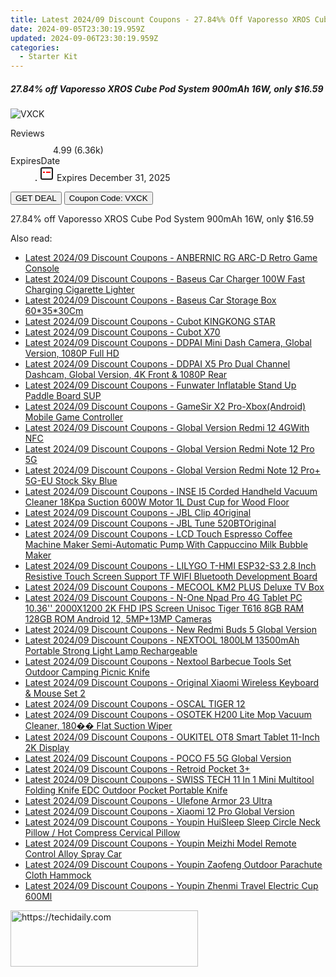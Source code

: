 ```yaml
---
title: Latest 2024/09 Discount Coupons - 27.84%% Off Vaporesso XROS Cube Pod System 900mAh 16W, only $16.59
date: 2024-09-05T23:30:19.959Z
updated: 2024-09-06T23:30:19.959Z
categories:
  - Starter Kit
---
```



<div class="max-w-4xl mx-auto grid grid-cols-1 lg:max-w-5xl lg:gap-x-20 lg:grid-cols-2">
  <div class="relative p-3 col-start-1 row-start-1 flex flex-col-reverse rounded-lg bg-gradient-to-t from-black/75 via-black/0 sm:bg-none sm:row-start-2 sm:p-0 lg:row-start-1">
    <h5 class="mt-1 text-lg font-semibold text-white sm:text-slate-900 md:text-2xl dark:sm:text-white">27.84% off Vaporesso XROS Cube Pod System 900mAh 16W, only $16.59</h5>
  </div>
  
  <div class="col-start-1 col-end-3 row-start-1 grid gap-4 sm:mb-6 sm:grid-cols-4 lg:col-start-2 lg:row-span-6 lg:row-end-6 lg:mb-0 lg:gap-6">
      <img src="https://static.shareasale.com/image/90958/deal/VaporessoXROSCubePodSystem900mAh16W.png" onClick="javascript:window.open(decodeURIComponent('https%3A%2F%2Fwww.shareasale.com%2Fu.cfm%3Fd%3D1097872%26m%3D90958%26u%3D4338022'), '_blank');void(0);" alt="VXCK" class="h-60 w-full rounded-lg object-cover sm:col-span-2 sm:h-52 lg:col-span-full" loading="lazy" />
    
  </div>
  <dl class="row-start-2 mt-4 flex items-center text-xs font-medium sm:row-start-3 sm:mt-1 md:mt-2.5 lg:row-start-2">
    <dt class="sr-only">Reviews</dt>
    <dd class="flex items-center text-indigo-600 dark:text-indigo-400">
      <svg width="24" height="24" fill="none" aria-hidden="true" class="mr-1 stroke-current dark:stroke-indigo-500">
        <path d="m12 5 2 5h5l-4 4 2.103 5L12 16l-5.103 3L9 14l-4-4h5l2-5Z" stroke-width="2" stroke-linecap="round" stroke-linejoin="round" />
      </svg>
      <span>4.99 <span class="font-normal text-slate-400">(6.36k)</span></span>
    </dd>
    <dt class="sr-only">ExpiresDate</dt>
    <dd class="flex items-center">
      <svg width="2" height="2" aria-hidden="true" fill="currentColor" class="mx-3 text-slate-300">
        <circle cx="1" cy="1" r="1" />
      </svg>
      <svg width="24" height="24" viewBox="0 0 24 24" fill="none" stroke="currentColor" stroke-width="2">
        <rect x="3" y="3" width="18" height="18" rx="2" fill="#fff" />
        <path d="M6 10L18 10" stroke="red" stroke-width="2" fill="none" />
        <path d="M10 6L10 18" stroke="#fff" stroke-width="2" fill="none" />
      </svg>
      Expires December 31, 2025    </dd>
  </dl>
  <div class="col-start-1 row-start-3 mt-4 self-center sm:col-start-2 sm:row-span-2 sm:row-start-2 sm:mt-0 lg:col-start-1 lg:row-start-3 lg:row-end-4 lg:mt-6">
    <button type="button" onClick="javascript:window.open(decodeURIComponent('https%3A%2F%2Fwww.shareasale.com%2Fu.cfm%3Fd%3D1097872%26m%3D90958%26u%3D4338022'), '_blank');void(0);" class="rounded-lg bg-red-600 px-3 py-2 text-sm font-medium leading-6 text-white">GET DEAL</button>
    <button type="button" onClick="javascript:window.open(decodeURIComponent('https%3A%2F%2Fwww.shareasale.com%2Fu.cfm%3Fd%3D1097872%26m%3D90958%26u%3D4338022'), '_blank');void(0);" class="border-dashed border-2 border-indigo-600 bg-green-100 text-sm leading-6 font-medium py-2 px-3 rounded-lg">Coupon Code: VXCK</button>
  </div>
  <p class="col-start-1 mt-4 text-sm leading-6 sm:col-span-2 lg:col-span-1 lg:row-start-4 lg:mt-6 dark:text-slate-400">
    27.84% off Vaporesso XROS Cube Pod System 900mAh 16W, only $16.59 
  </p>
</div>
<span class="atpl-alsoreadstyle">Also read:</span>
<div><ul>
<li><a href="https://coupons.techidaily.com/coupon-1118375-share-97331-sale/"><u>Latest 2024/09 Discount Coupons - ANBERNIC RG ARC-D Retro Game Console</u></a></li>
<li><a href="https://coupons.techidaily.com/coupon-1118373-share-97331-sale/"><u>Latest 2024/09 Discount Coupons - Baseus Car Charger 100W Fast Charging Cigarette Lighter</u></a></li>
<li><a href="https://coupons.techidaily.com/coupon-1118363-share-97331-sale/"><u>Latest 2024/09 Discount Coupons - Baseus Car Storage Box 60*35*30Cm</u></a></li>
<li><a href="https://coupons.techidaily.com/coupon-1118388-share-97331-sale/"><u>Latest 2024/09 Discount Coupons - Cubot KINGKONG STAR</u></a></li>
<li><a href="https://coupons.techidaily.com/coupon-1118377-share-97331-sale/"><u>Latest 2024/09 Discount Coupons - Cubot X70</u></a></li>
<li><a href="https://coupons.techidaily.com/coupon-1118369-share-97331-sale/"><u>Latest 2024/09 Discount Coupons - DDPAI Mini Dash Camera, Global Version, 1080P Full HD</u></a></li>
<li><a href="https://coupons.techidaily.com/coupon-1118368-share-97331-sale/"><u>Latest 2024/09 Discount Coupons - DDPAI X5 Pro Dual Channel Dashcam, Global Version, 4K Front & 1080P Rear</u></a></li>
<li><a href="https://coupons.techidaily.com/coupon-1118386-share-97331-sale/"><u>Latest 2024/09 Discount Coupons - Funwater Inflatable Stand Up Paddle Board SUP</u></a></li>
<li><a href="https://coupons.techidaily.com/coupon-1118387-share-97331-sale/"><u>Latest 2024/09 Discount Coupons - GameSir X2 Pro-Xbox(Android) Mobile Game Controller</u></a></li>
<li><a href="https://coupons.techidaily.com/coupon-1118378-share-97331-sale/"><u>Latest 2024/09 Discount Coupons - Global Version Redmi 12 4GWith NFC</u></a></li>
<li><a href="https://coupons.techidaily.com/coupon-1118383-share-97331-sale/"><u>Latest 2024/09 Discount Coupons - Global Version Redmi Note 12 Pro 5G</u></a></li>
<li><a href="https://coupons.techidaily.com/coupon-1118366-share-97331-sale/"><u>Latest 2024/09 Discount Coupons - Global Version Redmi Note 12 Pro+ 5G-EU Stock Sky Blue</u></a></li>
<li><a href="https://coupons.techidaily.com/coupon-1118439-share-97331-sale/"><u>Latest 2024/09 Discount Coupons - INSE I5 Corded Handheld Vacuum Cleaner 18Kpa Suction 600W Motor 1L Dust Cup for Wood Floor</u></a></li>
<li><a href="https://coupons.techidaily.com/coupon-1118379-share-97331-sale/"><u>Latest 2024/09 Discount Coupons - JBL Clip 4Original</u></a></li>
<li><a href="https://coupons.techidaily.com/coupon-1118376-share-97331-sale/"><u>Latest 2024/09 Discount Coupons - JBL Tune 520BTOriginal</u></a></li>
<li><a href="https://coupons.techidaily.com/coupon-1118441-share-97331-sale/"><u>Latest 2024/09 Discount Coupons - LCD Touch Espresso Coffee Machine Maker Semi-Automatic Pump With Cappuccino Milk Bubble Maker</u></a></li>
<li><a href="https://coupons.techidaily.com/coupon-1118438-share-97331-sale/"><u>Latest 2024/09 Discount Coupons - LILYGO T-HMI ESP32-S3 2.8 Inch Resistive Touch Screen Support TF WIFI Bluetooth Development Board</u></a></li>
<li><a href="https://coupons.techidaily.com/coupon-1118374-share-97331-sale/"><u>Latest 2024/09 Discount Coupons - MECOOL KM2 PLUS Deluxe TV Box</u></a></li>
<li><a href="https://coupons.techidaily.com/coupon-1118385-share-97331-sale/"><u>Latest 2024/09 Discount Coupons - N-One Npad Pro 4G Tablet PC 10.36'' 2000X1200 2K FHD IPS Screen Unisoc Tiger T616 8GB RAM 128GB ROM Android 12, 5MP+13MP Cameras</u></a></li>
<li><a href="https://coupons.techidaily.com/coupon-1118384-share-97331-sale/"><u>Latest 2024/09 Discount Coupons - New Redmi Buds 5 Global Version</u></a></li>
<li><a href="https://coupons.techidaily.com/coupon-1118360-share-97331-sale/"><u>Latest 2024/09 Discount Coupons - NEXTOOL 1800LM 13500mAh Portable Strong Light Lamp Rechargeable</u></a></li>
<li><a href="https://coupons.techidaily.com/coupon-1118361-share-97331-sale/"><u>Latest 2024/09 Discount Coupons - Nextool Barbecue Tools Set Outdoor Camping Picnic Knife</u></a></li>
<li><a href="https://coupons.techidaily.com/coupon-1118371-share-97331-sale/"><u>Latest 2024/09 Discount Coupons - Original Xiaomi Wireless Keyboard & Mouse Set 2</u></a></li>
<li><a href="https://coupons.techidaily.com/coupon-1118389-share-97331-sale/"><u>Latest 2024/09 Discount Coupons - OSCAL TIGER 12</u></a></li>
<li><a href="https://coupons.techidaily.com/coupon-1118440-share-97331-sale/"><u>Latest 2024/09 Discount Coupons - OSOTEK H200 Lite Mop Vacuum Cleaner, 180�� Flat Suction Wiper</u></a></li>
<li><a href="https://coupons.techidaily.com/coupon-1118367-share-97331-sale/"><u>Latest 2024/09 Discount Coupons - OUKITEL OT8 Smart Tablet 11-Inch 2K Display</u></a></li>
<li><a href="https://coupons.techidaily.com/coupon-1118382-share-97331-sale/"><u>Latest 2024/09 Discount Coupons - POCO F5 5G Global Version</u></a></li>
<li><a href="https://coupons.techidaily.com/coupon-1118380-share-97331-sale/"><u>Latest 2024/09 Discount Coupons - Retroid Pocket 3+</u></a></li>
<li><a href="https://coupons.techidaily.com/coupon-1118362-share-97331-sale/"><u>Latest 2024/09 Discount Coupons - SWISS TECH 11 In 1 Mini Multitool Folding Knife EDC Outdoor Pocket Portable Knife</u></a></li>
<li><a href="https://coupons.techidaily.com/coupon-1118381-share-97331-sale/"><u>Latest 2024/09 Discount Coupons - Ulefone Armor 23 Ultra</u></a></li>
<li><a href="https://coupons.techidaily.com/coupon-1118390-share-97331-sale/"><u>Latest 2024/09 Discount Coupons - Xiaomi 12 Pro Global Version</u></a></li>
<li><a href="https://coupons.techidaily.com/coupon-1118372-share-97331-sale/"><u>Latest 2024/09 Discount Coupons - Youpin HuiSleep Sleep Circle Neck Pillow / Hot Compress Cervical Pillow</u></a></li>
<li><a href="https://coupons.techidaily.com/coupon-1118370-share-97331-sale/"><u>Latest 2024/09 Discount Coupons - Youpin Meizhi Model Remote Control Alloy Spray Car</u></a></li>
<li><a href="https://coupons.techidaily.com/coupon-1118365-share-97331-sale/"><u>Latest 2024/09 Discount Coupons - Youpin Zaofeng Outdoor Parachute Cloth Hammock</u></a></li>
<li><a href="https://coupons.techidaily.com/coupon-1118364-share-97331-sale/"><u>Latest 2024/09 Discount Coupons - Youpin Zhenmi Travel Electric Cup 600Ml</u></a></li>
</ul></div>

<ins class="adsbygoogle"
      style="display:block"
      data-ad-client="ca-pub-7571918770474297"
      data-ad-slot="8358498916"
      data-ad-format="auto"
      data-full-width-responsive="true"></ins>
<!-- affiliate ads begin -->
<a href="https://united.elfm.net/c/5597632/2139557/4704" target="_top" id="2139557">
  <img src="//a.impactradius-go.com/display-ad/4704-2139557" border="0" alt="https://techidaily.com" width="300" height="90"/>
</a>
<img height="0" width="0" src="https://united.elfm.net/i/5597632/2139557/4704" style="position:absolute;visibility:hidden;" border="0" />
<!-- affiliate ads end -->